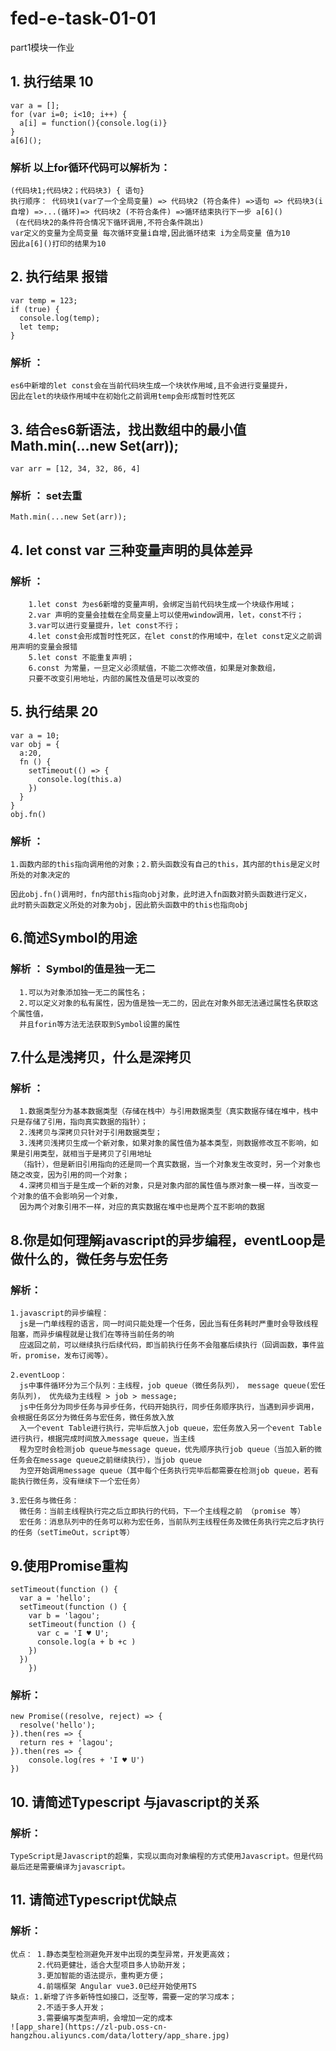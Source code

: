 # fed-e-task-01-01
part1模块一作业

## 1. 执行结果 10
    var a = [];
    for (var i=0; i<10; i++) {
      a[i] = function(){console.log(i)}
    }
    a[6]();

 ### 解析 以上for循环代码可以解析为：
    (代码块1;代码块2；代码块3) { 语句}
    执行顺序： 代码块1(var了一个全局变量) => 代码块2 (符合条件) =>语句 => 代码块3(i自增) =>...(循环)=> 代码块2 (不符合条件) =>循环结束执行下一步 a[6]()
     (在代码块2的条件符合情况下循环调用,不符合条件跳出)
    var定义的变量为全局变量 每次循环变量i自增,因此循环结束 i为全局变量 值为10
    因此a[6]()打印的结果为10

## 2. 执行结果 报错
    var temp = 123;
    if (true) {
      console.log(temp);
      let temp;
    }
 ### 解析 ：    
    es6中新增的let const会在当前代码块生成一个块状作用域,且不会进行变量提升，
    因此在let的块级作用域中在初始化之前调用temp会形成暂时性死区

## 3. 结合es6新语法，找出数组中的最小值 Math.min(...new Set(arr));
    var arr = [12, 34, 32, 86, 4]
### 解析 ： set去重
    Math.min(...new Set(arr));

## 4. let const var 三种变量声明的具体差异

### 解析 ： 
        1.let const 为es6新增的变量声明，会绑定当前代码块生成一个块级作用域；
        2.var 声明的变量会挂载在全局变量上可以使用window调用，let，const不行；
        3.var可以进行变量提升，let const不行；
        4.let const会形成暂时性死区，在let const的作用域中，在let const定义之前调用声明的变量会报错
        5.let const 不能重复声明；
        6.const 为常量，一旦定义必须赋值，不能二次修改值，如果是对象数组，
        只要不改变引用地址，内部的属性及值是可以改变的
## 5. 执行结果 20
    var a = 10;
    var obj = {
      a:20,
      fn () {
        setTimeout(() => {
          console.log(this.a)
        })
      }
    }
    obj.fn()
### 解析 ： 
    1.函数内部的this指向调用他的对象；2.箭头函数没有自己的this，其内部的this是定义时所处的对象决定的

    因此obj.fn()调用时，fn内部this指向obj对象，此时进入fn函数对箭头函数进行定义，
    此时箭头函数定义所处的对象为obj，因此箭头函数中的this也指向obj

## 6.简述Symbol的用途

### 解析 ：   Symbol的值是独一无二
      1.可以为对象添加独一无二的属性名；
      2.可以定义对象的私有属性，因为值是独一无二的，因此在对象外部无法通过属性名获取这个属性值，
      并且forin等方法无法获取到Symbol设置的属性

## 7.什么是浅拷贝，什么是深拷贝

### 解析 ：
      1.数据类型分为基本数据类型（存储在栈中）与引用数据类型（真实数据存储在堆中，栈中只是存储了引用，指向真实数据的指针）；
      2.浅拷贝与深拷贝只针对于引用数据类型； 
      3.浅拷贝浅拷贝生成一个新对象，如果对象的属性值为基本类型，则数据修改互不影响，如果是引用类型，就相当于是拷贝了引用地址
      （指针），但是新旧引用指向的还是同一个真实数据，当一个对象发生改变时，另一个对象也随之改变，因为引用的同一个对象；
      4.深拷贝相当于是生成一个新的对象，只是对象内部的属性值与原对象一模一样，当改变一个对象的值不会影响另一个对象，
      因为两个对象引用不一样，对应的真实数据在堆中也是两个互不影响的数据

## 8.你是如何理解javascript的异步编程，eventLoop是做什么的，微任务与宏任务

### 解析：
    1.javascript的异步编程：
      js是一门单线程的语言，同一时间只能处理一个任务，因此当有任务耗时严重时会导致线程阻塞，而异步编程就是让我们在等待当前任务的响
      应返回之前，可以继续执行后续代码，即当前执行任务不会阻塞后续执行（回调函数，事件监听，promise，发布订阅等）。

    2.eventLoop：
      js中事件循环分为三个队列：主线程，job queue（微任务队列）， message queue(宏任务队列)， 优先级为主线程 > job > message;
      js中任务分为同步任务与异步任务，代码开始执行，同步任务顺序执行，当遇到异步调用，会根据任务区分为微任务与宏任务，微任务放入放
      入一个event Table进行执行，完毕后放入job queue，宏任务放入另一个event Table进行执行，根据完成时间放入message queue，当主线
      程为空时会检测job queue与message queue，优先顺序执行job queue（当加入新的微任务会在message queue之前继续执行），当job queue
      为空开始调用message queue（其中每个任务执行完毕后都需要在检测job queue，若有能执行微任务，没有继续下一个宏任务）

    3.宏任务与微任务：
      微任务：当前主线程执行完之后立即执行的代码，下一个主线程之前 （promise 等）
      宏任务：消息队列中的任务可以称为宏任务，当前队列主线程任务及微任务执行完之后才执行的任务（setTimeOut，script等）
## 9.使用Promise重构
    setTimeout(function () {
      var a = 'hello';
      setTimeout(function () {
        var b = 'lagou';
        setTimeout(function () {
          var c = 'I ♥ U';
          console.log(a + b +c )			  
        })			  
      })
		})
### 解析：
    new Promise((resolve, reject) => {
      resolve('hello');
    }).then(res => {
      return res + 'lagou';
    }).then(res => {
        console.log(res + 'I ♥ U')
    })

## 10. 请简述Typescript 与javascript的关系

### 解析：
    TypeScript是Javascript的超集，实现以面向对象编程的方式使用Javascript。但是代码最后还是需要编译为javascript。

## 11. 请简述Typescript优缺点

### 解析：
    优点： 1.静态类型检测避免开发中出现的类型异常，开发更高效；
          2.代码更健壮，适合大型项目多人协助开发；
          3.更加智能的语法提示，重构更方便；
          4.前端框架 Angular vue3.0已经开始使用TS
    缺点: 1.新增了许多新特性如接口，泛型等，需要一定的学习成本；
          2.不适于多人开发；
          3.需要编写类型声明，会增加一定的成本
    ![app_share](https://zl-pub.oss-cn-hangzhou.aliyuncs.com/data/lottery/app_share.jpg)
